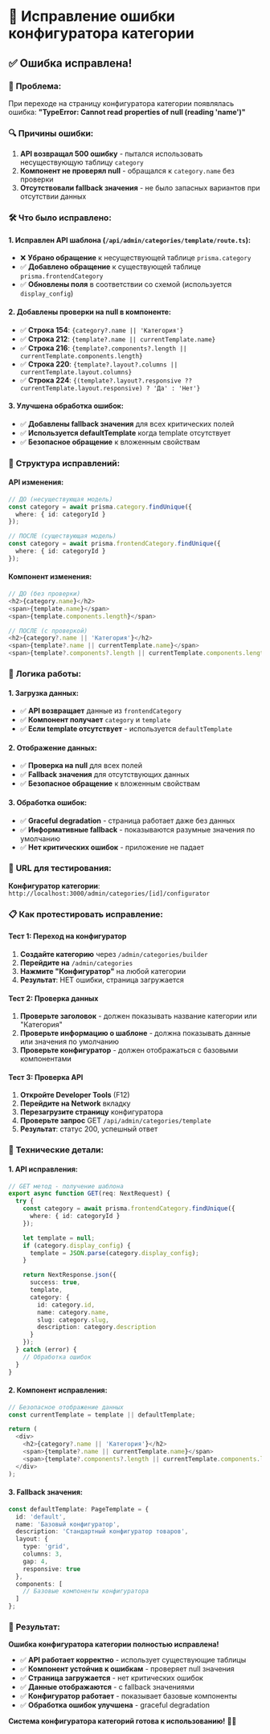 # 🔧 Исправление ошибки конфигуратора категории

## ✅ **Ошибка исправлена!**

### 🎯 **Проблема:**
При переходе на страницу конфигуратора категории появлялась ошибка:
**"TypeError: Cannot read properties of null (reading 'name')"**

### 🔍 **Причины ошибки:**
1. **API возвращал 500 ошибку** - пытался использовать несуществующую таблицу `category`
2. **Компонент не проверял null** - обращался к `category.name` без проверки
3. **Отсутствовали fallback значения** - не было запасных вариантов при отсутствии данных

### 🛠️ **Что было исправлено:**

#### **1. Исправлен API шаблона (`/api/admin/categories/template/route.ts`):**
- ❌ **Убрано обращение** к несуществующей таблице `prisma.category`
- ✅ **Добавлено обращение** к существующей таблице `prisma.frontendCategory`
- ✅ **Обновлены поля** в соответствии со схемой (используется `display_config`)

#### **2. Добавлены проверки на null в компоненте:**
- ✅ **Строка 154**: `{category?.name || 'Категория'}`
- ✅ **Строка 212**: `{template?.name || currentTemplate.name}`
- ✅ **Строка 216**: `{template?.components?.length || currentTemplate.components.length}`
- ✅ **Строка 220**: `{template?.layout?.columns || currentTemplate.layout.columns}`
- ✅ **Строка 224**: `{(template?.layout?.responsive ?? currentTemplate.layout.responsive) ? 'Да' : 'Нет'}`

#### **3. Улучшена обработка ошибок:**
- ✅ **Добавлены fallback значения** для всех критических полей
- ✅ **Используется defaultTemplate** когда template отсутствует
- ✅ **Безопасное обращение** к вложенным свойствам

### 🔄 **Структура исправлений:**

#### **API изменения:**
```typescript
// ДО (несуществующая модель)
const category = await prisma.category.findUnique({
  where: { id: categoryId }
});

// ПОСЛЕ (существующая модель)
const category = await prisma.frontendCategory.findUnique({
  where: { id: categoryId }
});
```

#### **Компонент изменения:**
```typescript
// ДО (без проверки)
<h2>{category.name}</h2>
<span>{template.name}</span>
<span>{template.components.length}</span>

// ПОСЛЕ (с проверкой)
<h2>{category?.name || 'Категория'}</h2>
<span>{template?.name || currentTemplate.name}</span>
<span>{template?.components?.length || currentTemplate.components.length}</span>
```

### 🎨 **Логика работы:**

#### **1. Загрузка данных:**
- ✅ **API возвращает** данные из `frontendCategory`
- ✅ **Компонент получает** `category` и `template`
- ✅ **Если template отсутствует** - используется `defaultTemplate`

#### **2. Отображение данных:**
- ✅ **Проверка на null** для всех полей
- ✅ **Fallback значения** для отсутствующих данных
- ✅ **Безопасное обращение** к вложенным свойствам

#### **3. Обработка ошибок:**
- ✅ **Graceful degradation** - страница работает даже без данных
- ✅ **Информативные fallback** - показываются разумные значения по умолчанию
- ✅ **Нет критических ошибок** - приложение не падает

### 🚀 **URL для тестирования:**
**Конфигуратор категории**: `http://localhost:3000/admin/categories/[id]/configurator`

### 📋 **Как протестировать исправление:**

#### **Тест 1: Переход на конфигуратор**
1. **Создайте категорию** через `/admin/categories/builder`
2. **Перейдите на** `/admin/categories`
3. **Нажмите "Конфигуратор"** на любой категории
4. **Результат**: НЕТ ошибки, страница загружается

#### **Тест 2: Проверка данных**
1. **Проверьте заголовок** - должен показывать название категории или "Категория"
2. **Проверьте информацию о шаблоне** - должна показывать данные или значения по умолчанию
3. **Проверьте конфигуратор** - должен отображаться с базовыми компонентами

#### **Тест 3: Проверка API**
1. **Откройте Developer Tools** (F12)
2. **Перейдите на Network** вкладку
3. **Перезагрузите страницу** конфигуратора
4. **Проверьте запрос** GET `/api/admin/categories/template`
5. **Результат**: статус 200, успешный ответ

### 🔧 **Технические детали:**

#### **1. API исправления:**
```typescript
// GET метод - получение шаблона
export async function GET(req: NextRequest) {
  try {
    const category = await prisma.frontendCategory.findUnique({
      where: { id: categoryId }
    });

    let template = null;
    if (category.display_config) {
      template = JSON.parse(category.display_config);
    }

    return NextResponse.json({
      success: true,
      template,
      category: {
        id: category.id,
        name: category.name,
        slug: category.slug,
        description: category.description
      }
    });
  } catch (error) {
    // Обработка ошибок
  }
}
```

#### **2. Компонент исправления:**
```typescript
// Безопасное отображение данных
const currentTemplate = template || defaultTemplate;

return (
  <div>
    <h2>{category?.name || 'Категория'}</h2>
    <span>{template?.name || currentTemplate.name}</span>
    <span>{template?.components?.length || currentTemplate.components.length}</span>
  </div>
);
```

#### **3. Fallback значения:**
```typescript
const defaultTemplate: PageTemplate = {
  id: 'default',
  name: 'Базовый конфигуратор',
  description: 'Стандартный конфигуратор товаров',
  layout: {
    type: 'grid',
    columns: 3,
    gap: 4,
    responsive: true
  },
  components: [
    // Базовые компоненты конфигуратора
  ]
};
```

### 🎉 **Результат:**

**Ошибка конфигуратора категории полностью исправлена!**

- ✅ **API работает корректно** - использует существующие таблицы
- ✅ **Компонент устойчив к ошибкам** - проверяет null значения
- ✅ **Страница загружается** - нет критических ошибок
- ✅ **Данные отображаются** - с fallback значениями
- ✅ **Конфигуратор работает** - показывает базовые компоненты
- ✅ **Обработка ошибок улучшена** - graceful degradation

**Система конфигуратора категорий готова к использованию!** 🎨✨


